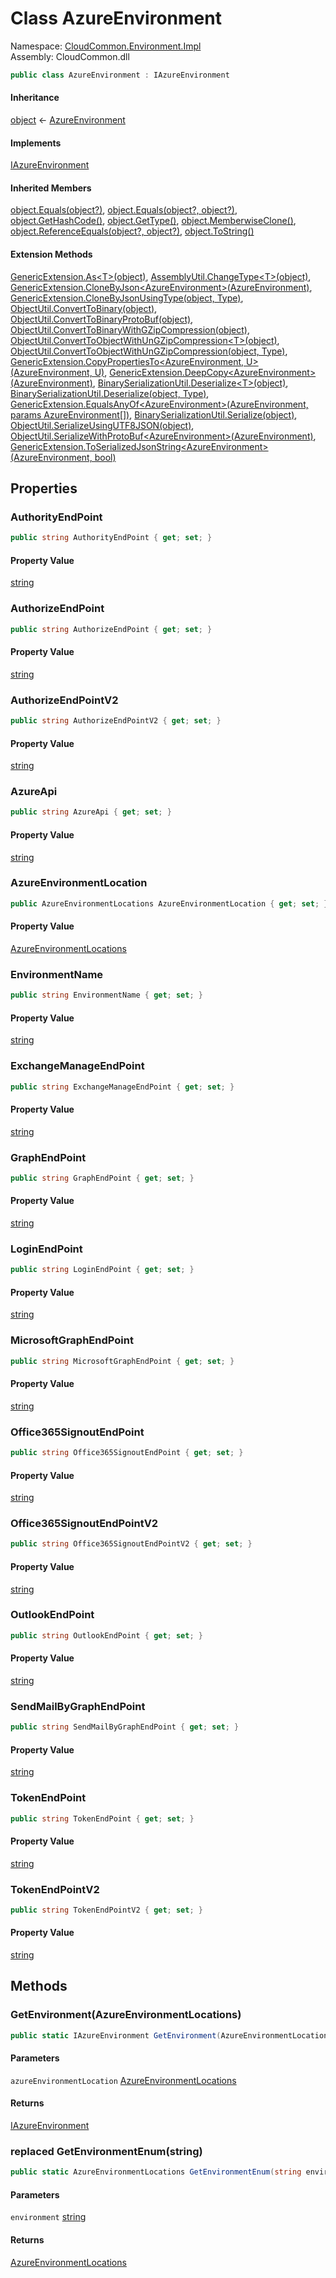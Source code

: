 #  Class AzureEnvironment

Namespace: [CloudCommon.Environment.Impl](CloudCommon.Environment.Impl.md)  
Assembly: CloudCommon.dll  

```csharp
public class AzureEnvironment : IAzureEnvironment
```

#### Inheritance

[object](https://learn.microsoft.com/dotnet/api/system.object) ← 
[AzureEnvironment](CloudCommon.Environment.Impl.AzureEnvironment.md)

#### Implements

[IAzureEnvironment](CloudCommon.Environment.IAzureEnvironment.md)

#### Inherited Members

[object.Equals\(object?\)](https://learn.microsoft.com/dotnet/api/system.object.equals\#system\-object\-equals\(system\-object\)), 
[object.Equals\(object?, object?\)](https://learn.microsoft.com/dotnet/api/system.object.equals\#system\-object\-equals\(system\-object\-system\-object\)), 
[object.GetHashCode\(\)](https://learn.microsoft.com/dotnet/api/system.object.gethashcode), 
[object.GetType\(\)](https://learn.microsoft.com/dotnet/api/system.object.gettype), 
[object.MemberwiseClone\(\)](https://learn.microsoft.com/dotnet/api/system.object.memberwiseclone), 
[object.ReferenceEquals\(object?, object?\)](https://learn.microsoft.com/dotnet/api/system.object.referenceequals), 
[object.ToString\(\)](https://learn.microsoft.com/dotnet/api/system.object.tostring)

#### Extension Methods

[GenericExtension.As<T\>\(object\)](CloudCommon.Extensions.GenericExtension.md\#CloudCommon\_Extensions\_GenericExtension\_As\_\_1\_System\_Object\_), 
[AssemblyUtil.ChangeType<T\>\(object\)](CloudCommon.Utils.AssemblyUtil.md\#CloudCommon\_Utils\_AssemblyUtil\_ChangeType\_\_1\_System\_Object\_), 
[GenericExtension.CloneByJson<AzureEnvironment\>\(AzureEnvironment\)](CloudCommon.Extensions.GenericExtension.md\#CloudCommon\_Extensions\_GenericExtension\_CloneByJson\_\_1\_\_\_0\_), 
[GenericExtension.CloneByJsonUsingType\(object, Type\)](CloudCommon.Extensions.GenericExtension.md\#CloudCommon\_Extensions\_GenericExtension\_CloneByJsonUsingType\_System\_Object\_System\_Type\_), 
[ObjectUtil.ConvertToBinary\(object\)](CloudCommon.Utils.ObjectUtil.md\#CloudCommon\_Utils\_ObjectUtil\_ConvertToBinary\_System\_Object\_), 
[ObjectUtil.ConvertToBinaryProtoBuf\(object\)](CloudCommon.Utils.ObjectUtil.md\#CloudCommon\_Utils\_ObjectUtil\_ConvertToBinaryProtoBuf\_System\_Object\_), 
[ObjectUtil.ConvertToBinaryWithGZipCompression\(object\)](CloudCommon.Utils.ObjectUtil.md\#CloudCommon\_Utils\_ObjectUtil\_ConvertToBinaryWithGZipCompression\_System\_Object\_), 
[ObjectUtil.ConvertToObjectWithUnGZipCompression<T\>\(object\)](CloudCommon.Utils.ObjectUtil.md\#CloudCommon\_Utils\_ObjectUtil\_ConvertToObjectWithUnGZipCompression\_\_1\_System\_Object\_), 
[ObjectUtil.ConvertToObjectWithUnGZipCompression\(object, Type\)](CloudCommon.Utils.ObjectUtil.md\#CloudCommon\_Utils\_ObjectUtil\_ConvertToObjectWithUnGZipCompression\_System\_Object\_System\_Type\_), 
[GenericExtension.CopyPropertiesTo<AzureEnvironment, U\>\(AzureEnvironment, U\)](CloudCommon.Extensions.GenericExtension.md\#CloudCommon\_Extensions\_GenericExtension\_CopyPropertiesTo\_\_2\_\_\_0\_\_\_1\_), 
[GenericExtension.DeepCopy<AzureEnvironment\>\(AzureEnvironment\)](CloudCommon.Extensions.GenericExtension.md\#CloudCommon\_Extensions\_GenericExtension\_DeepCopy\_\_1\_\_\_0\_), 
[BinarySerializationUtil.Deserialize<T\>\(object\)](CloudCommon.Utils.BinarySerializationUtil.md\#CloudCommon\_Utils\_BinarySerializationUtil\_Deserialize\_\_1\_System\_Object\_), 
[BinarySerializationUtil.Deserialize\(object, Type\)](CloudCommon.Utils.BinarySerializationUtil.md\#CloudCommon\_Utils\_BinarySerializationUtil\_Deserialize\_System\_Object\_System\_Type\_), 
[GenericExtension.EqualsAnyOf<AzureEnvironment\>\(AzureEnvironment, params AzureEnvironment\[\]\)](CloudCommon.Extensions.GenericExtension.md\#CloudCommon\_Extensions\_GenericExtension\_EqualsAnyOf\_\_1\_\_\_0\_\_\_0\_\_\_), 
[BinarySerializationUtil.Serialize\(object\)](CloudCommon.Utils.BinarySerializationUtil.md\#CloudCommon\_Utils\_BinarySerializationUtil\_Serialize\_System\_Object\_), 
[ObjectUtil.SerializeUsingUTF8JSON\(object\)](CloudCommon.Utils.ObjectUtil.md\#CloudCommon\_Utils\_ObjectUtil\_SerializeUsingUTF8JSON\_System\_Object\_), 
[ObjectUtil.SerializeWithProtoBuf<AzureEnvironment\>\(AzureEnvironment\)](CloudCommon.Utils.ObjectUtil.md\#CloudCommon\_Utils\_ObjectUtil\_SerializeWithProtoBuf\_\_1\_\_\_0\_), 
[GenericExtension.ToSerializedJsonString<AzureEnvironment\>\(AzureEnvironment, bool\)](CloudCommon.Extensions.GenericExtension.md\#CloudCommon\_Extensions\_GenericExtension\_ToSerializedJsonString\_\_1\_\_\_0\_System\_Boolean\_)

## Properties

###  AuthorityEndPoint

```csharp
public string AuthorityEndPoint { get; set; }
```

#### Property Value

 [string](https://learn.microsoft.com/dotnet/api/system.string)

###  AuthorizeEndPoint

```csharp
public string AuthorizeEndPoint { get; set; }
```

#### Property Value

 [string](https://learn.microsoft.com/dotnet/api/system.string)

###  AuthorizeEndPointV2

```csharp
public string AuthorizeEndPointV2 { get; set; }
```

#### Property Value

 [string](https://learn.microsoft.com/dotnet/api/system.string)

###  AzureApi

```csharp
public string AzureApi { get; set; }
```

#### Property Value

 [string](https://learn.microsoft.com/dotnet/api/system.string)

###  AzureEnvironmentLocation

```csharp
public AzureEnvironmentLocations AzureEnvironmentLocation { get; set; }
```

#### Property Value

 [AzureEnvironmentLocations](CloudCommon.Enums.AzureEnvironmentLocations.md)

###  EnvironmentName

```csharp
public string EnvironmentName { get; set; }
```

#### Property Value

 [string](https://learn.microsoft.com/dotnet/api/system.string)

###  ExchangeManageEndPoint

```csharp
public string ExchangeManageEndPoint { get; set; }
```

#### Property Value

 [string](https://learn.microsoft.com/dotnet/api/system.string)

###  GraphEndPoint

```csharp
public string GraphEndPoint { get; set; }
```

#### Property Value

 [string](https://learn.microsoft.com/dotnet/api/system.string)

###  LoginEndPoint

```csharp
public string LoginEndPoint { get; set; }
```

#### Property Value

 [string](https://learn.microsoft.com/dotnet/api/system.string)

###  MicrosoftGraphEndPoint

```csharp
public string MicrosoftGraphEndPoint { get; set; }
```

#### Property Value

 [string](https://learn.microsoft.com/dotnet/api/system.string)

###  Office365SignoutEndPoint

```csharp
public string Office365SignoutEndPoint { get; set; }
```

#### Property Value

 [string](https://learn.microsoft.com/dotnet/api/system.string)

###  Office365SignoutEndPointV2

```csharp
public string Office365SignoutEndPointV2 { get; set; }
```

#### Property Value

 [string](https://learn.microsoft.com/dotnet/api/system.string)

###  OutlookEndPoint

```csharp
public string OutlookEndPoint { get; set; }
```

#### Property Value

 [string](https://learn.microsoft.com/dotnet/api/system.string)

###  SendMailByGraphEndPoint

```csharp
public string SendMailByGraphEndPoint { get; set; }
```

#### Property Value

 [string](https://learn.microsoft.com/dotnet/api/system.string)

###  TokenEndPoint

```csharp
public string TokenEndPoint { get; set; }
```

#### Property Value

 [string](https://learn.microsoft.com/dotnet/api/system.string)

###  TokenEndPointV2

```csharp
public string TokenEndPointV2 { get; set; }
```

#### Property Value

 [string](https://learn.microsoft.com/dotnet/api/system.string)

## Methods

###  GetEnvironment\(AzureEnvironmentLocations\)

```csharp
public static IAzureEnvironment GetEnvironment(AzureEnvironmentLocations azureEnvironmentLocation)
```

#### Parameters

`azureEnvironmentLocation` [AzureEnvironmentLocations](CloudCommon.Enums.AzureEnvironmentLocations.md)

#### Returns

 [IAzureEnvironment](CloudCommon.Environment.IAzureEnvironment.md)

### replaced GetEnvironmentEnum\(string\)

```csharp
public static AzureEnvironmentLocations GetEnvironmentEnum(string environment)
```

#### Parameters

`environment` [string](https://learn.microsoft.com/dotnet/api/system.string)

#### Returns

 [AzureEnvironmentLocations](CloudCommon.Enums.AzureEnvironmentLocations.md)


